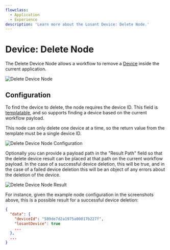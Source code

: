 ```yaml
---
flowclass:
  - Application
  - Experience
description: 'Learn more about the Losant Device: Delete Node.'
---
```


# Device: Delete Node

The Delete Device Node allows a workflow to remove a [Device](/devices/overview/) inside the current application.

![Delete Device Node](/images/workflows/data/delete-device-node.png "Delete Device Node")

## Configuration

To find the device to delete, the node requires the device ID. This field is [templatable](/workflows/accessing-payload-data/#string-templates), and so supports finding a device based on the current workflow payload.

This node can only delete one device at a time, so the return value from the template must be a single device ID.

![Delete Device Node Configuration](/images/workflows/data/delete-device-node-config.png "Delete Device Node Configuration")

Optionally you can provide a payload path in the "Result Path" field so that the delete device result can be placed at that path on the current workflow payload. In the case of a successful device deletion, this will be true, and in the case of a failed device deletion this will be an object of any errors about the deletion of the device.

![Delete Device Node Result](/images/workflows/data/delete-device-node-result.png "Delete Device Node Result")

For instance, given the example node configuration in the screenshots above, this is a possible result for a successful device deletion:

```json
{
  "data": {
    "deviceId": "589de7d2a1975a00017b227f",
    "losantDevice": true
    ...
  },
  ...
}
```
